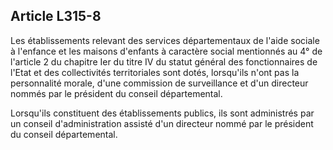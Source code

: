 ## Article L315-8

Les établissements relevant des services départementaux de l'aide sociale à l'enfance et les maisons
d'enfants à caractère social mentionnés au 4° de l'article 2 du chapitre Ier du titre IV du statut général des
fonctionnaires de l'Etat et des collectivités territoriales sont dotés, lorsqu'ils n'ont pas la personnalité morale,
d'une commission de surveillance et d'un directeur nommés par le président du conseil départemental.

Lorsqu'ils constituent des établissements publics, ils sont administrés par un conseil d'administration assisté
d'un directeur nommé par le président du conseil départemental.



